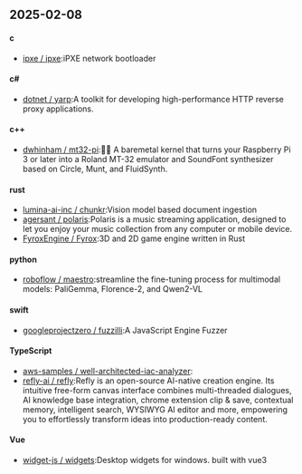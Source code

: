 ## 2025-02-08
#### c
* [ipxe / ipxe](https://github.com/ipxe/ipxe):iPXE network bootloader
#### c#
* [dotnet / yarp](https://github.com/dotnet/yarp):A toolkit for developing high-performance HTTP reverse proxy applications.
#### c++
* [dwhinham / mt32-pi](https://github.com/dwhinham/mt32-pi):🎹🎶 A baremetal kernel that turns your Raspberry Pi 3 or later into a Roland MT-32 emulator and SoundFont synthesizer based on Circle, Munt, and FluidSynth.
#### rust
* [lumina-ai-inc / chunkr](https://github.com/lumina-ai-inc/chunkr):Vision model based document ingestion
* [agersant / polaris](https://github.com/agersant/polaris):Polaris is a music streaming application, designed to let you enjoy your music collection from any computer or mobile device.
* [FyroxEngine / Fyrox](https://github.com/FyroxEngine/Fyrox):3D and 2D game engine written in Rust
#### python
* [roboflow / maestro](https://github.com/roboflow/maestro):streamline the fine-tuning process for multimodal models: PaliGemma, Florence-2, and Qwen2-VL
#### swift
* [googleprojectzero / fuzzilli](https://github.com/googleprojectzero/fuzzilli):A JavaScript Engine Fuzzer
#### TypeScript
* [aws-samples / well-architected-iac-analyzer](https://github.com/aws-samples/well-architected-iac-analyzer):
* [refly-ai / refly](https://github.com/refly-ai/refly):Refly is an open-source AI-native creation engine. Its intuitive free-form canvas interface combines multi-threaded dialogues, AI knowledge base integration, chrome extension clip & save, contextual memory, intelligent search, WYSIWYG AI editor and more, empowering you to effortlessly transform ideas into production-ready content.
#### Vue
* [widget-js / widgets](https://github.com/widget-js/widgets):Desktop widgets for windows. built with vue3
